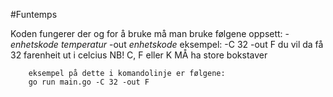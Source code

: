 #Funtemps

Koden fungerer der og for å bruke må man bruke følgene oppsett:
		-*enhetskode* *temperatur* -out *enhetskode*
		eksempel: -C 32 -out F
		du vil da få 32 farenheit ut i celcius
		NB! C, F eller K MÅ ha store bokstaver
		
        eksempel på dette i komandolinje er følgene:
        go run main.go -C 32 -out F